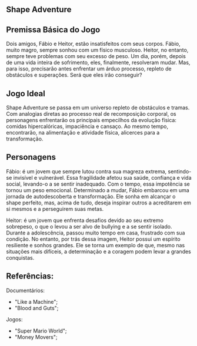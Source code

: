 ## Shape Adventure

## Premissa Básica do Jogo
 
Dois amigos, Fábio e Heitor,  estão insatisfeitos com seus corpos. Fábio, muito magro, sempre sonhou com um físico musculoso. Heitor, no entanto, sempre teve problemas com seu excesso de peso. Um dia, porém, depois de uma vida inteira de sofrimento, eles, finalmente, resolveram mudar.  Mas, para isso, precisarão antes enfrentar um árduo processo, repleto de obstáculos e superações.  Será que eles irão conseguir? 

## Jogo Ideal

Shape Adventure se passa em um universo repleto de obstáculos e tramas. Com analogias diretas ao processo real de recomposição corporal, os personagens enfrentarão os principais empecilhos da evolução física: comidas hipercalóricas, impaciência e cansaço. Ao mesmo tempo, encontrarão, na alimentação e atividade física, alicerces para a transformação.

## Personagens

Fábio: é um jovem que sempre lutou contra sua magreza extrema, sentindo-se invisível e vulnerável. Essa fragilidade afetou sua saúde, confiança e vida social, levando-o a se sentir inadequado. Com o tempo, essa impotência se tornou um peso emocional. Determinado a mudar, Fábio embarcou em uma jornada de autodescoberta e transformação. Ele sonha em alcançar o shape perfeito, mas, acima de tudo, deseja inspirar outros a acreditarem em si mesmos e a perseguirem suas metas.

Heitor: é um jovem que enfrenta desafios devido ao seu extremo sobrepeso, o que o levou a ser alvo de bullying e a se sentir isolado. Durante a adolescência, passou muito tempo em casa, frustrado com sua condição. No entanto, por trás dessa imagem, Heitor possui um espírito resiliente e sonhos grandes. Ele se torna um exemplo de que, mesmo nas situações mais difíceis, a determinação e a coragem podem levar a grandes conquistas.

## Referências:

Documentários:
* "Like a Machine";
* "Blood and Guts";


Jogos:
* "Super Mario World";
* "Money Movers";
